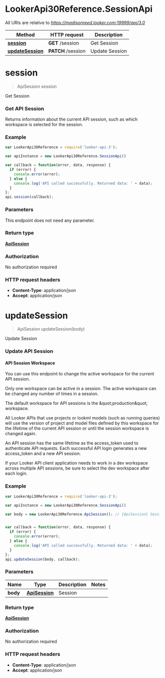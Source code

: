 # LookerApi30Reference.SessionApi

All URIs are relative to *https://madisonreed.looker.com:19999/api/3.0*

Method | HTTP request | Description
------------- | ------------- | -------------
[**session**](SessionApi.md#session) | **GET** /session | Get Session
[**updateSession**](SessionApi.md#updateSession) | **PATCH** /session | Update Session


<a name="session"></a>
# **session**
> ApiSession session

Get Session

### Get API Session 

Returns information about the current API session, such as which workspace is selected for the session.


### Example
```javascript
var LookerApi30Reference = require('looker-api-3');

var apiInstance = new LookerApi30Reference.SessionApi()

var callback = function(error, data, response) {
  if (error) {
    console.error(error);
  } else {
    console.log('API called successfully. Returned data: ' + data);
  }
};
api.session(callback);
```

### Parameters
This endpoint does not need any parameter.

### Return type

[**ApiSession**](ApiSession.md)

### Authorization

No authorization required

### HTTP request headers

 - **Content-Type**: application/json
 - **Accept**: application/json

<a name="updateSession"></a>
# **updateSession**
> ApiSession updateSession(body)

Update Session

### Update API Session 

#### API Session Workspace

You can use this endpoint to change the active workspace for the current API session. 

Only one workspace can be active in a session. The active workspace can be changed
any number of times in a session.

The default workspace for API sessions is the \&quot;production\&quot; workspace.

All Looker APIs that use projects or lookml models (such as running queries) will 
use the version of project and model files defined by this workspace for the lifetime of the 
current API session or until the session workspace is changed again. 

An API session has the same lifetime as the access_token used to authenticate API requests. Each successful
API login generates a new access_token and a new API session. 

If your Looker API client application needs to work in a dev workspace across multiple
API sessions, be sure to select the dev workspace after each login.


### Example
```javascript
var LookerApi30Reference = require('looker-api-3');

var apiInstance = new LookerApi30Reference.SessionApi()

var body = new LookerApi30Reference.ApiSession(); // {ApiSession} Session


var callback = function(error, data, response) {
  if (error) {
    console.error(error);
  } else {
    console.log('API called successfully. Returned data: ' + data);
  }
};
api.updateSession(body, callback);
```

### Parameters

Name | Type | Description  | Notes
------------- | ------------- | ------------- | -------------
 **body** | [**ApiSession**](ApiSession.md)| Session | 

### Return type

[**ApiSession**](ApiSession.md)

### Authorization

No authorization required

### HTTP request headers

 - **Content-Type**: application/json
 - **Accept**: application/json

